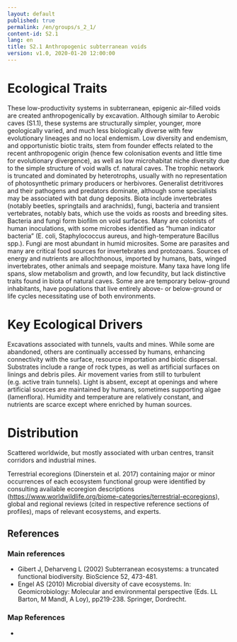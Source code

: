```yaml
---
layout: default
published: true
permalink: /en/groups/s_2_1/
content-id: S2.1
lang: en
title: S2.1 Anthropogenic subterranean voids
version: v1.0, 2020-01-20 12:00:00
---
```

# Ecological Traits

These low-productivity systems in subterranean, epigenic air-filled voids are created anthropogenically by excavation. Although similar to Aerobic caves (S1.1), these systems are structurally simpler, younger, more geologically varied, and much less biologically diverse with few evolutionary lineages and no local endemism. Low diversity and endemism, and opportunistic biotic traits, stem from founder effects related to the recent anthropogenic origin (hence few colonisation events and little time for evolutionary divergence), as well as low microhabitat niche diversity due to the simple structure of void walls cf. natural caves. The trophic network is truncated and dominated by heterotrophs, usually with no representation of photosynthetic primary producers or herbivores. Generalist detritivores and their pathogens and predators dominate, although some specialists may be associated with bat dung deposits. Biota include invertebrates (notably beetles, springtails and arachnids), fungi, bacteria and transient vertebrates, notably bats, which use the voids as roosts and breeding sites. Bacteria and fungi form biofilm on void surfaces. Many are colonists of human inoculations, with some microbes  identified as “human indicator bacteria” (E. coli, Staphylococcus aureus, and high-temperature Bacillus spp.). Fungi are most abundant in humid microsites. Some are parasites and many are critical food sources for invertebrates and protozoans. Sources of energy and nutrients are allochthonous, imported by humans, bats, winged invertebrates, other animals and seepage moisture. Many taxa have long life spans, slow metabolism and growth, and low fecundity, but lack distinctive traits found in biota of natural caves. Some are are temporary below-ground inhabitants, have populations that live entirely above- or below-ground or life cycles necessitating use of both environments.

# Key Ecological Drivers

Excavations associated with tunnels, vaults and mines. While some are abandoned, others are continually accessed by humans, enhancing connectivity with the surface, resource importation and biotic dispersal. Substrates include a range of rock types, as well as artificial surfaces on linings and debris piles. Air movement varies from still to turbulent (e.g. active train tunnels). Light is absent, except at openings and where artificial sources are maintained by humans, sometimes supporting algae (lamenflora).  Humidity  and temperature are relatively constant, and nutrients are scarce except where enriched by human sources.

# Distribution

Scattered worldwide, but mostly associated with urban centres, transit corridors and industrial mines.

Terrestrial ecoregions (Dinerstein et al. 2017) containing major or minor occurrences of each ecosystem functional group were identified by consulting available ecoregion descriptions (https://www.worldwildlife.org/biome-categories/terrestrial-ecoregions), global and regional reviews (cited in respective reference sections of profiles), maps of relevant ecosystems, and experts.

## References
### Main references
* Gibert J, Deharveng L (2002) Subterranean ecosystems: a truncated functional biodiversity. BioScience 52, 473-481.
* Engel AS (2010) Microbial diversity of cave ecosystems. In: Geomicrobiology: Molecular and environmental perspective (Eds. LL Barton, M Mandl, A Loy), pp219-238. Springer, Dordrecht.
### Map References
*
